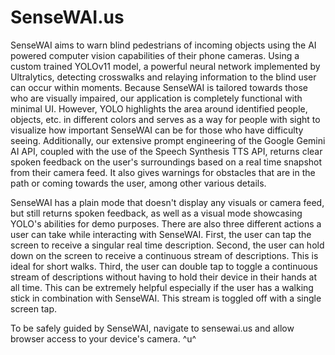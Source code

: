 # SenseWAI.us
SenseWAI aims to warn blind pedestrians of incoming objects using the AI powered computer vision capabilities of their phone cameras. Using a custom trained YOLOv11 model, a powerful neural network implemented by Ultralytics, detecting crosswalks and relaying information to the blind user can occur within moments. Because SenseWAI is tailored towards those who are visually impaired, our application is completely functional with minimal UI. However, YOLO highlights the area around identified people, objects, etc. in different colors and serves as a way for people with sight to visualize how important SenseWAI can be for those who have difficulty seeing. Additionally, our extensive prompt engineering of the Google Gemini AI API, coupled with the use of the Speech Synthesis TTS API, returns clear spoken feedback on the user's surroundings based on a real time snapshot from their camera feed. It also gives warnings for obstacles that are in the path or coming towards the user, among other various details.

SenseWAI has a plain mode that doesn't display any visuals or camera feed, but still returns spoken feedback, as well as a visual mode showcasing YOLO's abilities for demo purposes. There are also three different actions a user can take while interacting with SenseWAI. First, the user can tap the screen to receive a singular real time description. Second, the user can hold down on the screen to receive a continuous stream of descriptions. This is ideal for short walks. Third, the user can double tap to toggle a continuous stream of descriptions without having to hold their device in their hands at all time. This can be extremely helpful especially if the user has a walking stick in combination with SenseWAI. This stream is toggled off with a single screen tap.

To be safely guided by SenseWAI, navigate to sensewai.us and allow browser access to your device's camera. ^u^